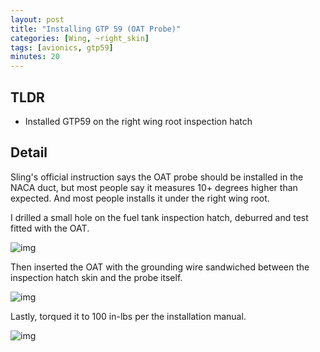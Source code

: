```yaml
---
layout: post
title: "Installing GTP 59 (OAT Probe)"
categories: [Wing, ~right_skin]
tags: [avionics, gtp59]
minutes: 20
---
```


## TLDR

- Installed GTP59 on the right wing root inspection hatch

## Detail

Sling's official instruction says the OAT probe should be installed in the NACA duct, but most people say it measures 10+ degrees higher than expected. And most people installs it under the right wing root.

I drilled a small hole on the fuel tank inspection hatch, deburred and test fitted with the OAT.

![img](https://lh3.googleusercontent.com/pw/AP1GczNfmUIvOIRD5XkpJuv0K7mHGfk_SomueoyP2BawCQ4RZoVafJSjfzzSSj-w4G5hpC-h20wAcl5nTTZXqLNhV-ir2_VPeKFInxgEIELWIpuBWr-NTQh5gR1Z39s1cboX-hdHBTl45Yb9Cf1nwS3wI-2x1g=w1796-h2384-s-no-gm?authuser=0)

Then inserted the OAT with the grounding wire sandwiched between the inspection hatch skin and the probe itself.

![img](https://lh3.googleusercontent.com/pw/AP1GczPD1y8tN1fk5PwcH3V66hk2BgKQY3n5dcsBJE64g6vJok_S8Chir9PXLSGYWfFRSY2MpJW3XNEoWIGhkOwwbQ0f4SVqVZyCB1NzIht_JoEXkRCiPzTVVnrTtmE7UQlzbaKO5m0LI9B60cmjZmkuZpF0FA=w1796-h2384-s-no-gm?authuser=0)

Lastly, torqued it to 100 in-lbs per the installation manual.

![img](https://lh3.googleusercontent.com/pw/AP1GczNxjx9-QDc0hyUvT0n2HWrT-4nJK18EhpegGbpjEz8qUGthXqsdDp_Ay0W4MkiBg_saofpJZXOoxSgzUTSsh4Lbzfe0-GBNcpkhWV_HzBz4we7ZYjCAyXnrp_bCyaVX6vbXWFeNADnJ4RRwfVnO3jSn0A=w1796-h2384-s-no-gm?authuser=0)
